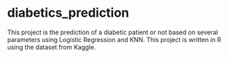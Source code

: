 # diabetics_prediction
This project is the prediction of a diabetic patient or not based on several parameters using Logistic Regression and KNN. This project is written in R using the dataset from Kaggle.
